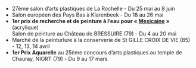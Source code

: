 * 27ème salon d’arts plastiques de La Rochelle - Du 25 mai au 8 juin
* Salon européen des Pays Bas à Klarenbeek - Du 18 au 26 mai
* **1er prix de recherche et de peinture à l’eau pour « [Mexicaine][1] »** (acrylique)<br>Salon de peinture au Château de BRESSUIRE (79) - Du 4 au 20 mai
* Marché de la peinturlure à la conserverie de St GILLE CROIX DE VIE (85) - 12, 13, 14 avril
* **1er Prix Aquarelle** au 25ème concours d’arts plastiques au temple de Chauray, NIORT (79) - Du 9 au 17 mars

[1]: {{site.root}}/encre-acrylique/2012/mexicaine